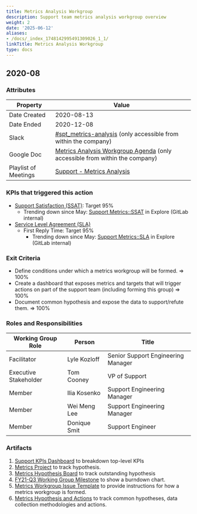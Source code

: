 ```yaml
---
title: Metrics Analysis Workgroup
description: Support team metrics analysis workgroup overview
weight: 2
date: '2025-06-12'
aliases:
- /docs/_index_1748142995491309026_1_1/
linkTitle: Metrics Analysis Workgroup
type: docs
---
```


## 2020-08

### Attributes

| **Property** | **Value** |
| -- | -- |
| Date Created | 2020-08-13 |
| Date Ended | 2020-12-08 |
| Slack | [#spt_metrics-analysis](https://gitlab.slack.com/archives/C018W4ZFGP5) (only accessible from within the company) |
| Google Doc | [Metrics Analysis Workgroup Agenda](https://docs.google.com/document/d/12rzBFFpA5y6xH5PkPcRQF5eSHR03TaAH1JP2jp395VY/edit#heading=h.i3kbcfpbwgta) (only accessible from within the company) |
| Playlist of Meetings | [Support - Metrics Analysis](https://www.youtube.com/playlist?list=PL05JrBw4t0KoxMP7DvN_U7O2NORo4slPL) |

### KPIs that triggered this action

- [Support Satisfaction (SSAT)](/handbook/support/performance-indicators/#support-satisfaction-ssat): Target 95%
  - Trending down since May: [Support Metrics::SSAT](https://gitlab.zendesk.com/explore/dashboard/36925DBD1F5E3C7BA541DB38D11AC51E0EAAFDD30DCB63FDE83CF1389E555D96/tab/10099352) in Explore (GitLab internal)
- [Service Level Agreement (SLA)](/handbook/support/performance-indicators/#service-level-agreement-sla)
  - First Reply Time: Target 95%
    - Trending down since May: [Support Metrics::SLA](https://gitlab.zendesk.com/explore/dashboard/36925DBD1F5E3C7BA541DB38D11AC51E0EAAFDD30DCB63FDE83CF1389E555D96/tab/10100682) in Explore (GitLab internal)

### Exit Criteria

- Define conditions under which a metrics workgroup will be formed. => 100%
- Create a dashboard that exposes metrics and targets that will trigger actions on part of the support team (including forming this group) => 100%
- Document common hypothesis and expose the data to support/refute them. => 100%

### Roles and Responsibilities

| **Working Group Role** | **Person** | **Title** |
| -- | -- | -- |
| Facilitator | Lyle Kozloff | Senior Support Engineering Manager|
| Executive Stakeholder | Tom Cooney | VP of Support |
| Member | Ilia Kosenko | Support Engineering Manager |
| Member | Wei Meng Lee | Support Engineering Manager |
| Member | Donique Smit | Support Engineer |

### Artifacts

1. [Support KPIs Dashboard](https://gitlab.zendesk.com/explore/dashboard/593393F9EDD57F39F9745F442B691EEAD106AA49B6C907D3D50046FBB4AC151E/tab/12396352) to breakdown top-level KPIs
1. [Metrics Project](https://gitlab.com/gitlab-com/support/metrics/) to track hypothesis.
1. [Metrics Hypothesis Board](https://gitlab.com/gitlab-com/support/metrics/-/boards/2007128) to track outstanding hypothesis
1. [FY21-Q3 Working Group Milestone](https://gitlab.com/gitlab-com/support/metrics/-/milestones/1) to show a burndown chart.
1. [Metrics Workgroup Issue Template](https://gitlab.com/gitlab-com/support/metrics/-/blob/master/.gitlab/issue_templates/Metrics%20Workgroup.md) to provide instructions for how a metrics workgroup is formed.
1. [Metrics Hypothesis and Actions](/handbook/support/managers/metrics-analysis/actions) to track common hypotheses, data collection methodologies and actions.
